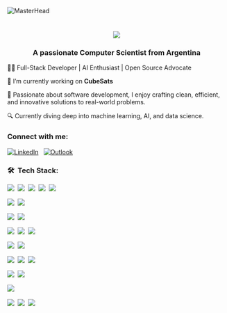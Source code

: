 ![MasterHead](https://user-images.githubusercontent.com/58959408/232639433-cb0aea21-66f0-4508-a771-85e2089c5a87.gif)
<h1 align="center">
  <a href="https://git.io/typing-svg">
    <img src="https://readme-typing-svg.herokuapp.com/?lines=Hello,+There!+👋;I'm+Gonzalo+Gigena....;Nice+to+meet+you!&center=true&size=30">
  </a>
</h1>
<h3 align="center">A passionate Computer Scientist from Argentina</h3>

🧑‍💻 Full-Stack Developer | AI Enthusiast | Open Source Advocate

🔭 I’m currently working on **CubeSats**

🚀 Passionate about software development, I enjoy crafting clean, efficient, and innovative solutions to real-world problems.

🔍 Currently diving deep into machine learning, AI, and data science.

<h3 align="left">Connect with me:</h3>
<a href="https://linkedin.com/in/https://www.linkedin.com/in/gonzalo-gigena/"><img alt="LinkedIn" src="https://img.shields.io/badge/LinkedIn-0077B5?style=for-the-badge&logo=linkedin&logoColor=white"/></a> &nbsp;
<a href="mailto:gigena.gonzalo@outlook.com"><img alt="Outlook" src="https://img.shields.io/badge/Microsoft_Outlook-0078D4?style=for-the-badge&logo=microsoft-outlook&logoColor=white" /></a> &nbsp;

<h3 align="left">🛠 &nbsp;Tech Stack:</h3>

![](https://img.shields.io/badge/Python-FFD43B?style=for-the-badge&logo=python&logoColor=blue)&nbsp;
![](https://img.shields.io/badge/Java-ED8B00?style=for-the-badge&logo=openjdk&logoColor=white)&nbsp;
![](https://img.shields.io/badge/JavaScript-323330?style=for-the-badge&logo=javascript&logoColor=F7DF1E)&nbsp;
![](https://img.shields.io/badge/c-%2300599C.svg?style=for-the-badge&logo=c&logoColor=white)&nbsp;
![](https://img.shields.io/badge/C%2B%2B-00599C?style=for-the-badge&logo=c%2B%2B&logoColor=white)&nbsp;

![](https://img.shields.io/badge/CSS3-1572B6?style=for-the-badge&logo=css3&logoColor=white)&nbsp;
![](https://img.shields.io/badge/HTML5-E34F26?style=for-the-badge&logo=html5&logoColor=white)&nbsp;

![](https://img.shields.io/badge/MySQL-005C84?style=for-the-badge&logo=mysql&logoColor=white)&nbsp;
![](https://img.shields.io/badge/MongoDB-4EA94B?style=for-the-badge&logo=mongodb&logoColor=white)&nbsp;

![](https://img.shields.io/badge/Codeforces-445f9d?style=for-the-badge&logo=Codeforces&logoColor=white)&nbsp;
![](https://img.shields.io/badge/GitHub-100000?style=for-the-badge&logo=github&logoColor=white)&nbsp;
![](https://img.shields.io/badge/GitLab-330F63?style=for-the-badge&logo=gitlab&logoColor=white)&nbsp;


![](https://img.shields.io/badge/Pandas-2C2D72?style=for-the-badge&logo=pandas&logoColor=white)&nbsp;
![](https://img.shields.io/badge/Numpy-777BB4?style=for-the-badge&logo=numpy&logoColor=white)&nbsp;


![](https://img.shields.io/badge/Spring_Boot-F2F4F9?style=for-the-badge&logo=spring-boot)&nbsp;
![](https://img.shields.io/badge/React-20232A?style=for-the-badge&logo=react&logoColor=61DAFB)&nbsp;
![](https://img.shields.io/badge/Express%20js-000000?style=for-the-badge&logo=express&logoColor=white)&nbsp;


![](https://img.shields.io/badge/Linux-FCC624?style=for-the-badge&logo=linux&logoColor=black)&nbsp;
![](https://img.shields.io/badge/mac%20os-000000?style=for-the-badge&logo=apple&logoColor=white)&nbsp;

![](https://img.shields.io/badge/GIT-E44C30?style=for-the-badge&logo=git&logoColor=white)&nbsp;

![](https://img.shields.io/badge/Colab-F9AB00?style=for-the-badge&logo=googlecolab&color=525252)&nbsp;
![](https://img.shields.io/badge/PyCharm-000000.svg?&style=for-the-badge&logo=PyCharm&logoColor=white)&nbsp;
![](https://img.shields.io/badge/VSCode-0078D4?style=for-the-badge&logo=visual%20studio%20code&logoColor=white)&nbsp;

